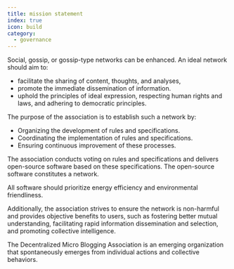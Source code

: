 ```yaml
---
title: mission statement
index: true
icon: build
category:
  - governance
---
```


Social, gossip, or gossip-type networks can be enhanced. An ideal network should aim to:
- facilitate the sharing of content, thoughts, and analyses,
- promote the immediate dissemination of information.
- uphold the principles of ideal expression, respecting human rights and laws, and adhering to democratic principles.

The purpose of the association is to establish such a network by:

- Organizing the development of rules and specifications.
- Coordinating the implementation of rules and specifications.
- Ensuring continuous improvement of these processes.

The association conducts voting on rules and specifications and delivers open-source software based on these specifications.
The open-source software constitutes a network.

All software should prioritize energy efficiency and environmental friendliness.

Additionally, the association strives to ensure the network is non-harmful and provides objective benefits to users, such as fostering better mutual understanding, facilitating rapid information dissemination and selection, and promoting collective intelligence.

The Decentralized Micro Blogging Association is an emerging organization that spontaneously emerges from individual actions and collective behaviors.
